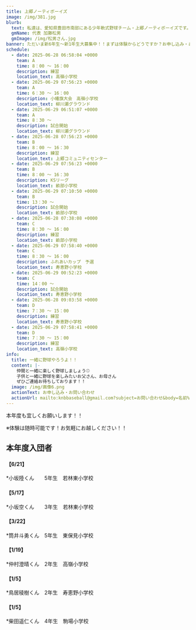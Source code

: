 ```yaml
---
title: 上郷ノーティボーイズ
image: /img/381.jpg
blurb:
  text: 私達は、愛知県豊田市南部にある少年軟式野球チーム・上郷ノーティボーイズです。野球を愛する少年・少女達の夢を育み、軟式野球を正しく指導し、体力向上と礼儀を養成します。また、親友同士の友情と交歓の場を与え、規則正しい明朗な少年・少女を育成することを目的としています。
  gmName: 代表 加藤松男
  gmImage: /img/松男さん.jpg
banner: ただいま新6年生～新1年生大募集中！！まずは体験からどうですか？お申し込み・お問い合わせはお気軽にどうぞ！！
schedule:
  - date: 2025-06-28 06:58:04 +0000
    team: A
    time: 8：00 ～ 16：00
    description: 練習
    location_text: 高嶺小学校
  - date: 2025-06-29 07:56:23 +0000
    team: A
    time: 6：30 ～ 16：00
    description: 小幡旗大会　高嶺小学校
    location_text: 柳川瀬グラウンド
  - date: 2025-06-29 06:51:07 +0000
    team: A
    time: 8：30 ～
    description: 試合開始
    location_text: 柳川瀬グラウンド
  - date: 2025-06-28 07:56:23 +0000
    team: B
    time: 8：00 ～ 16：30
    description: 練習
    location_text: 上郷コミュニティセンター
  - date: 2025-06-29 07:56:23 +0000
    team: B
    time: 8：00 ～ 16：30
    description: KSリーグ
    location_text: 畝部小学校
  - date: 2025-06-29 07:10:50 +0000
    team: B
    time: 13：30 ～
    description: 試合開始
    location_text: 畝部小学校
  - date: 2025-06-28 07:38:08 +0000
    team: C
    time: 8：30 ～ 16：00
    description: 練習
    location_text: 畝部小学校
  - date: 2025-06-29 07:58:40 +0000
    team: C
    time: 8：30 ～ 16：00
    description: ふれあいカップ　予選
    location_text: 寿恵野小学校
  - date: 2025-06-29 00:52:23 +0000
    team: C
    time: 14：00 ～
    description: 試合開始
    location_text: 寿恵野小学校
  - date: 2025-06-28 09:03:58 +0000
    team: D
    time: 7：30 ～ 15：00
    description: 練習
    location_text: 寿恵野小学校
  - date: 2025-06-29 07:58:41 +0000
    team: D
    time: 7：30 ～ 15：00
    description: 練習
    location_text: 高嶺小学校
info:
  title: 一緒に野球やろうよ！！
  content: |-
    仲間と一緒に楽しく野球しましょう⚾
    子供と一緒に野球を楽しみたいお父さん、お母さん
    ぜひご連絡お待ちしております！！
  image: /img/画像6.png
  actionText: お申し込み・お問い合わせ
  actionUrl: mailto:knbbaseball@gmail.com?subject=お問い合わせ&body=名前%20%3A%0D%0Aふりがな%20%3A%0D%0A電話%20%3A%0D%0A学校名%20%3A%0D%0A学年%20%3A%0D%0Aお問い合せ内容%20%3A（例、体験・見学・入団希望）
---
```

本年度も宜しくお願いします！！


※体験は随時可能です！お気軽にお越しください！！

## 本年度入団者

#### 【6/21】

*小坂陸くん　　5年生　若林東小学校

#### 【5/17】

*小坂空くん　　3年生　若林東小学校

#### 【3/22】

*筒井斗勇くん　5年生　東保見小学校

#### 【1/19】

*仲村澄晴くん　2年生　高嶺小学校

#### 【1/5】

*鳥居稜樹くん　2年生　寿恵野小学校

#### 【1/5】

*柴田遥仁くん　4年生　駒場小学校

